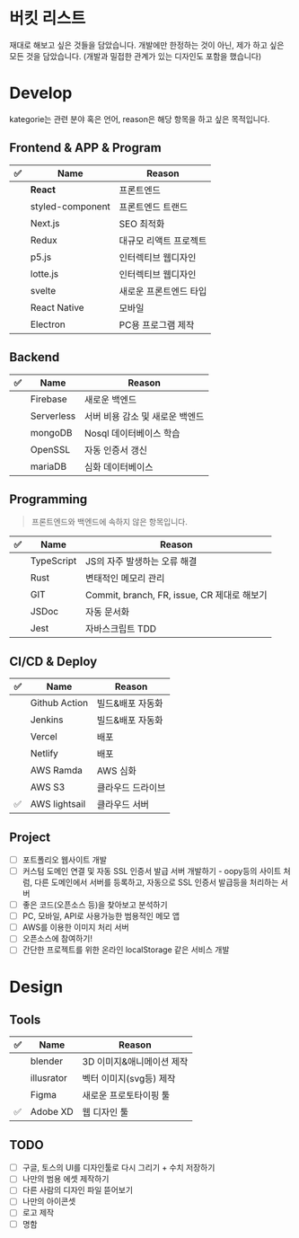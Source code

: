 # 버킷 리스트
재대로 해보고 싶은 것들을 담았습니다.
개발에만 한정하는 것이 아닌, 제가 하고 싶은 모든 것을 담았습니다. (개발과 밀접한 관계가 있는 디자인도 포함을 했습니다)

# Develop
kategorie는 관련 분야 혹은 언어, reason은 해당 항목을 하고 싶은 목적입니다.

## Frontend & APP & Program
|✅|Name|Reason|
|-|-|-|
||**React**|프론트엔드|
||styled-component|프론트엔드 트랜드|
||Next.js|SEO 최적화|
||Redux|대규모 리액트 프로젝트|
||p5.js|인터렉티브 웹디자인|
||lotte.js|인터렉티브 웹디자인|
||svelte|새로운 프론트엔드 타입|
||React Native|모바일|
||Electron|PC용 프로그램 제작|

## Backend
|✅|Name|Reason|
|-|-|-|
||Firebase|새로운 백엔드|
||Serverless|서버 비용 감소 및 새로운 백엔드|
||mongoDB|Nosql 데이터베이스 학습|
||OpenSSL|자동 인증서 갱신|
||mariaDB|심화 데이터베이스|

## Programming
> 프론트엔드와 백엔드에 속하지 않은 항목입니다.

|✅|Name|Reason|
|-|-|-|
||TypeScript|JS의 자주 발생하는 오류 해결|
||Rust|변태적인 메모리 관리|
||GIT|Commit, branch, FR, issue, CR 제대로 해보기|
||JSDoc|자동 문서화|
||Jest|자바스크립트 TDD|

## CI/CD & Deploy
|✅|Name|Reason|
|-|-|-|
||Github Action|빌드&배포 자동화|
||Jenkins|빌드&배포 자동화|
||Vercel|배포|
||Netlify|배포|
||AWS Ramda|AWS 심화|
||AWS S3|클라우드 드라이브|
|✅|AWS lightsail|클라우드 서버|

## Project

- [ ] 포트폴리오 웹사이트 개발
- [ ] 커스텀 도메인 연결 및 자동 SSL 인증서 발급 서버 개발하기 - 
oopy등의 사이트 처럼, 다른 도메인에서 서버를 등록하고, 자동으로 SSL 인증서 발급등을 처리하는 서버
- [ ] 좋은 코드(오픈소스 등)을 찾아보고 분석하기
- [ ] PC, 모바일, API로 사용가능한 범용적인 메모 앱
- [ ] AWS를 이용한 이미지 처리 서버
- [ ] 오픈소스에 참여하기!
- [ ] 간단한 프로젝트를 위한 온라인 localStorage 같은 서비스 개발

# Design
## Tools
|✅|Name|Reason|
|-|-|-|
||blender|3D 이미지&애니메이션 제작|
||illusrator|벡터 이미지(svg등) 제작|
||Figma|새로운 프로토타이핑 툴|
|✅|Adobe XD|웹 디자인 툴|

## TODO
- [ ] 구글, 토스의 UI를 디자인툴로 다시 그리기 + 수치 저장하기
- [ ] 나만의 범용 에셋 제작하기
- [ ] 다른 사람의 디자인 파일 뜯어보기
- [ ] 나만의 아이콘셋 
- [ ] 로고 제작
- [ ] 명함 
